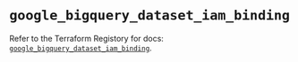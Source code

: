 # `google_bigquery_dataset_iam_binding`

Refer to the Terraform Registory for docs: [`google_bigquery_dataset_iam_binding`](https://www.terraform.io/docs/providers/google/r/bigquery_dataset_iam_binding).

